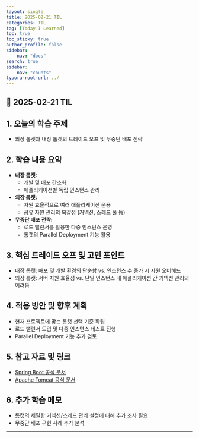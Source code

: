 ```yaml
---
layout: single
title: 2025-02-21 TIL
categories: TIL
tag: [Today I Learned]
toc: true
toc_sticky: true
author_profile: false
sidebar:
    nav: "docs"
search: true
sidebar:
    nav: "counts"
typora-root-url: ../
---
```


## 📌 2025-02-21 TIL

## 1. 오늘의 학습 주제
- 외장 톰캣과 내장 톰캣의 트레이드 오프 및 무중단 배포 전략

## 2. 학습 내용 요약
- **내장 톰캣:**  
  - 개발 및 배포 간소화  
  - 애플리케이션별 독립 인스턴스 관리
- **외장 톰캣:**  
  - 자원 효율적으로 여러 애플리케이션 운용  
  - 공유 자원 관리의 복잡성 (커넥션, 스레드 풀 등)
- **무중단 배포 전략:**  
  - 로드 밸런서를 활용한 다중 인스턴스 운영  
  - 톰캣의 Parallel Deployment 기능 활용

## 3. 핵심 트레이드 오프 및 고민 포인트
- 내장 톰캣: 배포 및 개발 환경의 단순함 vs. 인스턴스 수 증가 시 자원 오버헤드
- 외장 톰캣: 서버 자원 효율성 vs. 단일 인스턴스 내 애플리케이션 간 커넥션 관리의 어려움

## 4. 적용 방안 및 향후 계획
- 현재 프로젝트에 맞는 톰캣 선택 기준 확립  
- 로드 밸런서 도입 및 다중 인스턴스 테스트 진행  
- Parallel Deployment 기능 추가 검토

## 5. 참고 자료 및 링크
- [Spring Boot 공식 문서](https://spring.io/projects/spring-boot)
- [Apache Tomcat 공식 문서](https://tomcat.apache.org/)

## 6. 추가 학습 메모
- 톰캣의 세밀한 커넥션/스레드 관리 설정에 대해 추가 조사 필요
- 무중단 배포 구현 사례 추가 분석  

---
